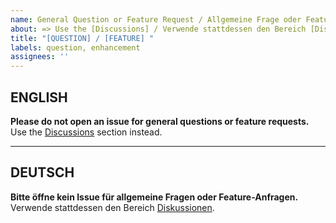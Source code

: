 ```yaml
---
name: General Question or Feature Request / Allgemeine Frage oder Feature Request
about: => Use the [Discussions] / Verwende stattdessen den Bereich [Diskussionen]
title: "[QUESTION] / [FEATURE] "
labels: question, enhancement
assignees: ''
---
```


## ENGLISH

**Please do not open an issue for general questions or feature requests.**  
Use the [Discussions](https://github.com/dewenni/ESP_Buderus_KM271/discussions) section instead.  

---

## DEUTSCH

**Bitte öffne kein Issue für allgemeine Fragen oder Feature-Anfragen.**  
Verwende stattdessen den Bereich [Diskussionen](https://github.com/dewenni/ESP_Buderus_KM271/discussions).  

